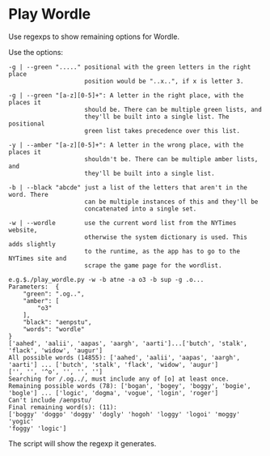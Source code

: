 # Play Wordle

Use regexps to show remaining options for Wordle.

Use the options:

    -g | --green "....." positional with the green letters in the right place
                         position would be "..x..", if x is letter 3.
                         
    -g | --green "[a-z][0-5]+": A letter in the right place, with the places it 
                         should be. There can be multiple green lists, and 
                         they'll be built into a single list. The positional
                         green list takes precedence over this list.

    -y | --amber "[a-z][0-5]+": A letter in the wrong place, with the places it 
                         shouldn't be. There can be multiple amber lists, and 
                         they'll be built into a single list.

    -b | --black "abcde" just a list of the letters that aren't in the word. There
                         can be multiple instances of this and they'll be
                         concatenated into a single set.

    -w | --wordle        use the current word list from the NYTimes website, 
                         otherwise the system dictionary is used. This adds slightly 
                         to the runtime, as the app has to go to the NYTimes site and
                         scrape the game page for the wordlist.

    e.g.$./play_wordle.py -w -b atne -a o3 -b sup -g .o... 
    Parameters:  {
        "green": ".og..",
        "amber": [
            "o3"
        ],
        "black": "aenpstu",
        "words": "wordle"
    }
    ['aahed', 'aalii', 'aapas', 'aargh', 'aarti']...['butch', 'stalk', 'flack', 'widow', 'augur']
    All possible words (14855): ['aahed', 'aalii', 'aapas', 'aargh', 'aarti'] ... ['butch', 'stalk', 'flack', 'widow', 'augur']
    ['', '', '^o', '', '', '']
    Searching for /.og../, must include any of [o] at least once.
    Remaining possible words (78): ['bogan', 'bogey', 'boggy', 'bogie', 'bogle'] ... ['logic', 'dogma', 'vogue', 'login', 'roger']
    Can't include /aenpstu/
    Final remaining word(s): (11):
    ['boggy' 'doggo' 'doggy' 'dogly' 'hogoh' 'loggy' 'logoi' 'moggy' 'yogic'
    'foggy' 'logic']
    
The script will show the regexp it generates.

